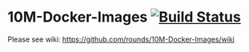 # 10M-Docker-Images [![Build Status][travis image]][travis]

Please see wiki:
https://github.com/rounds/10M-Docker-Images/wiki


[travis image]: https://travis-ci.org/rounds/10M-Docker-Images.svg?branch=master
[travis]: https://travis-ci.org/rounds/10M-Docker-Images

